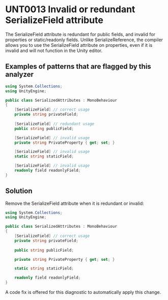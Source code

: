 # UNT0013 Invalid or redundant SerializeField attribute

The SerializeField attribute is redundant for public fields, and invalid for properties or static/readonly fields. Unlike SerializeReference, the compiler allows you to use the SerializeField attribute on properties, even if it is invalid and will not function in the Unity editor.

## Examples of patterns that are flagged by this analyzer

```csharp
using System.Collections;
using UnityEngine;

public class SerializedAttributes : MonoBehaviour
{
    [SerializeField] // correct usage
    private string privateField;
    
    [SerializeField] // redundant usage
    public string publicField;

    [SerializeField] // invalid usage
    private string PrivateProperty { get; set; }

    [SerializeField] // invalid usage
    static string staticField;

    [SerializeField] // invalid usage
    readonly field readonlyField;
}
```

## Solution

Remove the SerializeField attribute when it is redundant or invalid:

```csharp
using System.Collections;
using UnityEngine;

public class SerializedAttributes : MonoBehaviour
{
    [SerializeField] // correct usage
    private string privateField;
    
    public string publicField;

    private string PrivateProperty { get; set; }

    static string staticField;

    readonly field readonlyField;
}
```

A code fix is offered for this diagnostic to automatically apply this change.
